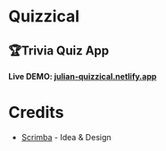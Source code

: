 # Quizzical

## 🏆Trivia Quiz App

**Live DEMO: [julian-quizzical.netlify.app](https://julian-quizzical.netlify.app)**

# Credits

- [Scrimba](https://scrimba.com) - Idea & Design
